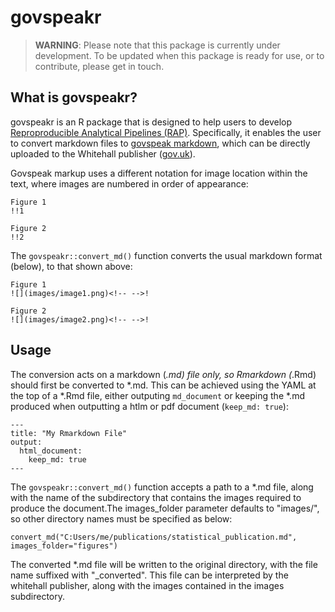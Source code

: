 # govspeakr
> **WARNING**: Please note that this package is currently under development. To be updated when this package is ready for use,
or to contribute, please get in touch.

## What is govspeakr?
govspeakr is an R package that is designed to help users to develop
[Reproproducible Analytical Pipelines (RAP)](https://gss.civilservice.gov.uk/events/introduction-to-reproducible-analytical-pipelines-rap-2/).
Specifically, it enables the user to convert markdown files to [govspeak markdown](http://govspeak-preview.herokuapp.com/guide),
which can be directly uploaded to the Whitehall publisher ([gov.uk](https://www.gov.uk)).

Govspeak markup uses a different notation for image location within the text, where images are numbered in order of appearance:
```
Figure 1
!!1

Figure 2
!!2
```

The `govspeakr::convert_md()` function converts the usual markdown format (below), to that shown above:

```
Figure 1
![](images/image1.png)<!-- -->!

Figure 2
![](images/image2.png)<!-- -->! 
```


## Usage

The conversion acts on a markdown (*.md) file only, so Rmarkdown (*.Rmd) should first be converted to *.md.
This can be achieved using the YAML at the top of a *.Rmd file, either outputing `md_document` or keeping the *.md produced
when outputting a htlm or pdf document (`keep_md: true`):


```
---
title: "My Rmarkdown File"
output: 
  html_document:
    keep_md: true
---
```

The `govspeakr::convert_md()` function accepts a path to a *.md file, along with the name of the subdirectory that contains the
images required to produce the document.The images_folder parameter defaults to "images/", so other directory names must be specified
as below:

```
convert_md("C:Users/me/publications/statistical_publication.md", images_folder="figures")
```

The converted *.md file will be written to the original directory, with the file name suffixed with "_converted".
This file can be interpreted by the whitehall publisher, along with the images contained in the images subdirectory.
